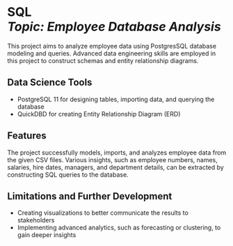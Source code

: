 <h1 align="left">SQL<br><i>Topic: Employee Database Analysis</i> </h1> 

<p>This project aims to analyze employee data using PostgresSQL database modeling and queries. Advanced data engineering skills are employed in this project to construct schemas and entity relationship diagrams.</p>

## Data Science Tools
* PostgreSQL 11 for designing tables, importing data, and querying the database
* QuickDBD for creating Entity Relationship Diagram (ERD)

## Features
The project successfully models, imports, and analyzes employee data from the given CSV files. Various insights, such as employee numbers, names, salaries, hire dates, managers, and department details, can be extracted by constructing SQL queries to the database.

## Limitations and Further Development
* Creating visualizations to better communicate the results to stakeholders
* Implementing advanced analytics, such as forecasting or clustering, to gain deeper insights
